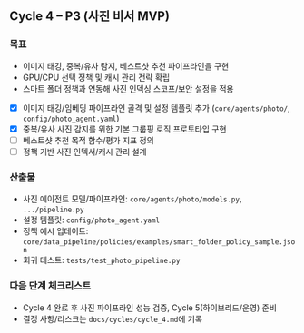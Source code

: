 ## Cycle 4 – P3 (사진 비서 MVP)

### 목표
- 이미지 태깅, 중복/유사 탐지, 베스트샷 추천 파이프라인을 구현
- GPU/CPU 선택 정책 및 캐시 관리 전략 확립
- 스마트 폴더 정책과 연동해 사진 인덱싱 스코프/보안 설정을 적용

- [x] 이미지 태깅/임베딩 파이프라인 골격 및 설정 템플릿 추가 (`core/agents/photo/`, `config/photo_agent.yaml`)
- [x] 중복/유사 사진 감지를 위한 기본 그룹핑 로직 프로토타입 구현
- [ ] 베스트샷 추천 목적 함수/평가 지표 정의
- [ ] 정책 기반 사진 인덱서/캐시 관리 설계

### 산출물
- 사진 에이전트 모델/파이프라인: `core/agents/photo/models.py`, `.../pipeline.py`
- 설정 템플릿: `config/photo_agent.yaml`
- 정책 예시 업데이트: `core/data_pipeline/policies/examples/smart_folder_policy_sample.json`
- 회귀 테스트: `tests/test_photo_pipeline.py`

### 다음 단계 체크리스트
- Cycle 4 완료 후 사진 파이프라인 성능 검증, Cycle 5(하이브리드/운영) 준비
- 결정 사항/리스크는 `docs/cycles/cycle_4.md`에 기록
